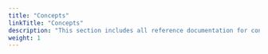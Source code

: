 ```yaml
---
title: "Concepts"
linkTitle: "Concepts"
description: "This section includes all reference documentation for concepts required to use {{% ctx %}} Innovation."
weight: 1
---
```



